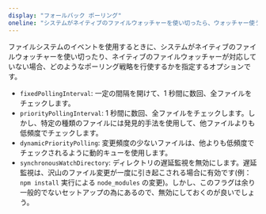 ```yaml
---
display: "フォールバック ポーリング"
oneline: "システムがネイティブのファイルウォッチャーを使い切ったら、ウォッチャー使うべきもの"
---
```


ファイルシステムのイベントを使用するときに、システムがネイティブのファイルウォッチャーを使い切ったり、ネイティブのファイルウォッチャーが対応していない場合、どのようなポーリング戦略を行使するかを指定するオプションです。

- `fixedPollingInterval`: 一定の間隔を開けて、1 秒間に数回、全ファイルをチェックします。
- `priorityPollingInterval`: 1 秒間に数回、全ファイルをチェックします。しかし、特定の種類のファイルには発見的手法を使用して、他ファイルよりも低頻度でチェックします。
- `dynamicPriorityPolling`: 変更頻度の少ないファイルは、他よりも低頻度でチェックされるように動的キューを使用します。
- `synchronousWatchDirectory`: ディレクトリの遅延監視を無効にします。遅延監視は、沢山のファイル変更が一度に引き起こされる場合に有効です(例： `npm install` 実行による `node_modules` の変更)。しかし、このフラグは余り一般的でないセットアップの為にあるので、無効にしておくのが良いでしょう。
